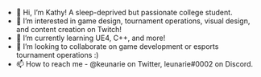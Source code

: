 - 👋 Hi, I’m Kathy! A sleep-deprived but passionate college student.
- 👀 I’m interested in game design, tournament operations, visual design, and content creation on Twitch!
- 🌱 I’m currently learning UE4, C++, and more!
- 💞️ I’m looking to collaborate on game development or esports tournament operations :)
- 📫 How to reach me - @keunarie on Twitter, leunarie#0002 on Discord.

